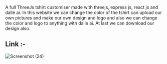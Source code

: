 A full ThreeJs tshirt customiser made with threejs, express js, react js and dalle ai.
In this website we can change the color of the tshirt can upload our own pictures and make our own design and logo and also we can change the color and logo to anything with dalle ai.
At last we can download our design also.


## Link :-



![Screenshot (24)](https://user-images.githubusercontent.com/93263133/235361570-d8075e5b-b5ce-4d4e-a699-3613e6cc7d5c.png)

